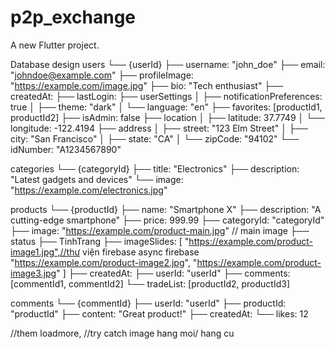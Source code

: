 # p2p_exchange

A new Flutter project.

Database design
users
└── {userId}
├── username: "john_doe"
├── email: "johndoe@example.com"
├── profileImage: "https://example.com/image.jpg"
├── bio: "Tech enthusiast"
├── createdAt: <timestamp>
├── lastLogin: <timestamp>
├── userSettings
│ ├── notificationPreferences: true
│ ├── theme: "dark"
│ └── language: "en"
├── favorites: [productId1, productId2]
├── isAdmin: false
├── location
│ ├── latitude: 37.7749
│ └── longitude: -122.4194
├── address
│ ├── street: "123 Elm Street"
│ ├── city: "San Francisco"
│ ├── state: "CA"
│ └── zipCode: "94102"
└── idNumber: "A1234567890"

categories
└── {categoryId}
├── title: "Electronics"
├── description: "Latest gadgets and devices"
└── image: "https://example.com/electronics.jpg"

products
└── {productId}
├── name: "Smartphone X"
├── description: "A cutting-edge smartphone"
├── price: 999.99
├── categoryId: "categoryId"
├── image: "https://example.com/product-main.jpg" // main image
├── status
├── TinhTrang
├── imageSlides: [
"https://example.com/product-image1.jpg",//thư viện firebase async firebase
"https://example.com/product-image2.jpg",
"https://example.com/product-image3.jpg"
]
├── createdAt: <timestamp>
├── userId: "userId"
├── comments: [commentId1, commentId2]
└── tradeList: [productId2, productId3]

comments
└── {commentId}
├── userId: "userId"
├── productId: "productId"
├── content: "Great product!"
├── createdAt: <timestamp>
└── likes: 12

//them loadmore,
//try catch image
hang moi/ hang cu
